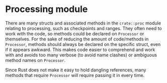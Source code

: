 # Processing module

There are many structs and associated methods in the `crate::proc` module relating to processing, such as checkpoints and ranges. They often need to work with the code, so methods could be declared on `Processor` or themselves. For the sake of reducing the amount of code/methods in `Processor`, methods should always be declared on the specific struct, even if it appears awkward. This makes code easier to comprehend and work with and avoids too many verbose (to avoid name clashes) or ambiguous method names on `Processor`.

Since Rust does not make it easy to hold dangling references, many methods that require `Processor` will require passing it in every time. 
